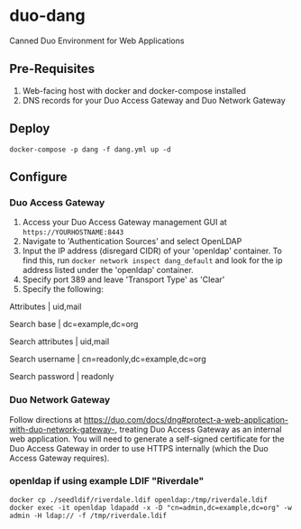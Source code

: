 # duo-dang
Canned Duo Environment for Web Applications

## Pre-Requisites
1. Web-facing host with docker and docker-compose installed
2. DNS records for your Duo Access Gateway and Duo Network Gateway

## Deploy
```
docker-compose -p dang -f dang.yml up -d
```
## Configure

### Duo Access Gateway
1. Access your Duo Access Gateway management GUI at `https://YOURHOSTNAME:8443`
2. Navigate to 'Authentication Sources' and select OpenLDAP
3. Input the IP address (disregard CIDR) of your 'openldap' container. To find this, run `docker network inspect dang_default` and look for the ip address listed under the 'openldap' container.
4. Specify port 389 and leave 'Transport Type' as 'Clear'
5. Specify the following:

Attributes | uid,mail

Search base | dc=example,dc=org

Search attributes | uid,mail

Search username | cn=readonly,dc=example,dc=org

Search password | readonly

### Duo Network Gateway
Follow directions at https://duo.com/docs/dng#protect-a-web-application-with-duo-network-gateway-, treating Duo Access Gateway as an internal web application. You will need to generate a self-signed certificate for the Duo Access Gateway in order to use HTTPS internally (which the Duo Access Gateway requires).

### openldap if using example LDIF "Riverdale"
```
docker cp ./seedldif/riverdale.ldif openldap:/tmp/riverdale.ldif
docker exec -it openldap ldapadd -x -D "cn=admin,dc=example,dc=org" -w admin -H ldap:// -f /tmp/riverdale.ldif
```
